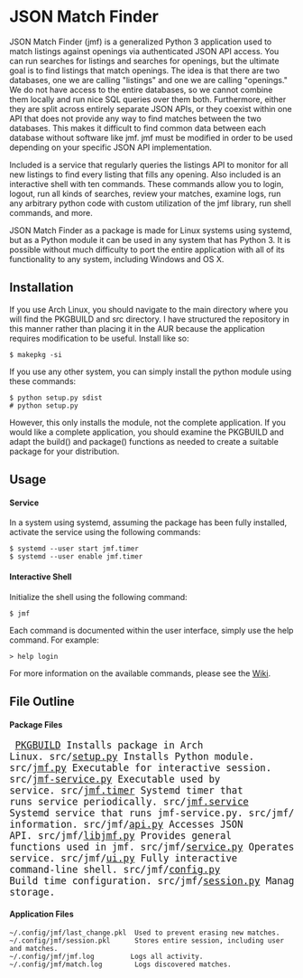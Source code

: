 # JSON Match Finder
JSON Match Finder (jmf) is a generalized Python 3 application used to match listings against openings via authenticated JSON API access. You can run searches for listings and searches for openings, but the ultimate goal is to find listings that match openings. The idea is that there are two databases, one we are calling "listings" and one we are calling "openings." We do not have access to the entire databases, so we cannot combine them locally and run nice SQL queries over them both. Furthermore, either they are split across entirely separate JSON APIs, or they coexist within one API that does not provide any way to find matches between the two databases. This makes it difficult to find common data between each database without software like jmf. jmf must be modified in order to be used depending on your specific JSON API implementation.

Included is a service that regularly queries the listings API to monitor for all new listings to find every listing that fills any opening. Also included is an interactive shell with ten commands. These commands allow you to login, logout, run all kinds of searches, review your matches, examine logs, run any arbitrary python code with custom utilization of the jmf library, run shell commands, and more.

JSON Match Finder as a package is made for Linux systems using systemd, but as a Python module it can be used in any system that has Python 3. It is possible without much difficulty to port the entire application with all of its functionality to any system, including Windows and OS X.

## Installation
If you use Arch Linux, you should navigate to the main directory where you will find the PKGBUILD and src directory. I have structured the repository in this manner rather than placing it in the AUR because the application requires modification to be useful. Install like so:
```
$ makepkg -si
```

If you use any other system, you can simply install the python module using these commands:
```
$ python setup.py sdist
# python setup.py
```
However, this only installs the module, not the complete application. If you would like a complete application, you should examine the PKGBUILD and adapt the build() and package() functions as needed to create a suitable package for your distribution.
## Usage
#### Service
In a system using systemd, assuming the package has been fully installed, activate the service using the following commands:
```
$ systemd --user start jmf.timer
$ systemd --user enable jmf.timer
```
#### Interactive Shell
Initialize the shell using the following command:
```
$ jmf
```
Each command is documented within the user interface, simply use the help command. For example:
```
> help login
```
For more information on the available commands, please see the [Wiki](https://github.com/dnut/JSON-Match-Finder/wiki).
## File Outline
#### Package Files

<big><pre>
[PKGBUILD](PKGBUILD)             Installs package in Arch Linux.
src/[setup.py](src/setup.py)         Installs Python module.
src/[jmf.py](src/jmf.py)           Executable for interactive session.
src/[jmf-service.py](src/jmf-service.py)   Executable used by service.
src/[jmf.timer](src/jmf.timer)        Systemd timer that runs service periodically.
src/[jmf.service](src/jmf.service)      Systemd service that runs jmf-service.py.
src/jmf/[\__init__.py](src/jmf/__init__.py)  Python module information.
src/jmf/[api.py](src/jmf/api.py)       Accesses JSON API.
src/jmf/[libjmf.py](src/jmf/libjmf.py)    Provides general functions used in jmf.
src/jmf/[service.py](src/jmf/service.py)   Operates continuous automated service.
src/jmf/[ui.py](src/jmf/ui.py)        Fully interactive command-line shell.
src/jmf/[config.py](src/jmf/config.py)    Build time configuration.
src/jmf/[session.py](src/jmf/session.py)   Manages user session and match storage.
</pre></big>


#### Application Files
```
~/.config/jmf/last_change.pkl  Used to prevent erasing new matches.
~/.config/jmf/session.pkl      Stores entire session, including user and matches.
~/.config/jmf/jmf.log         Logs all activity.
~/.config/jmf/match.log        Logs discovered matches.
```
